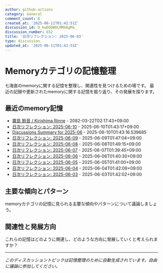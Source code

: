 ```yaml
---
author: github-actions
category: General
comment_count: 0
created_at: '2025-06-11T01:42:51Z'
discussion_id: D_kwDOOWOLMM4AgMa_
discussion_number: 652
title: '日次リフレクション: 2025-06-03'
type: discussion
updated_at: '2025-06-11T01:42:53Z'
---
```


# Memoryカテゴリの記憶整理

七海直のmemoryに関する記憶を整理し、関連性を見つけるための場です。
最近の記録や更新されたmemoryに関する記憶を振り返り、その発展を探ります。

## 最近のmemory記憶

- [霧島 鈴音 / Kirishima Rinne](memory/relationships/kirishima_rinne.md) - 2082-03-22T02:17:43+09:00
- [日次リフレクション: 2025-06-10](memory/thoughts/daily_reflection_2025-06-10.md) - 2025-06-10T01:43:17+09:00
- [Discussions Summary for 2025-06](memory/discussion_summaries/discussion_summary_2025-06.md) - 2025-06-10T01:43:16.539685
- [日次リフレクション: 2025-06-09](memory/thoughts/daily_reflection_2025-06-09.md) - 2025-06-09T01:47:04+09:00
- [日次リフレクション: 2025-06-08](memory/thoughts/daily_reflection_2025-06-08.md) - 2025-06-08T01:49:15+09:00
- [日次リフレクション: 2025-06-07](memory/thoughts/daily_reflection_2025-06-07.md) - 2025-06-07T01:39:45+09:00
- [日次リフレクション: 2025-06-06](memory/thoughts/daily_reflection_2025-06-06.md) - 2025-06-06T01:40:30+09:00
- [日次リフレクション: 2025-06-05](memory/thoughts/daily_reflection_2025-06-05.md) - 2025-06-05T01:41:00+09:00
- [日次リフレクション: 2025-06-04](memory/thoughts/daily_reflection_2025-06-04.md) - 2025-06-04T01:42:09+09:00
- [日次リフレクション: 2025-06-03](memory/thoughts/daily_reflection_2025-06-03.md) - 2025-06-03T01:42:02+09:00

## 主要な傾向とパターン

memoryカテゴリの記憶に見られる主要な傾向やパターンについて議論しましょう。

## 関連性と発展方向

これらの記憶はどのように関連し、どのような方向に発展していくと考えられますか？

---

*このディスカッショントピックは記憶整理のために自動生成されています。自由に議論に参加してください。*

